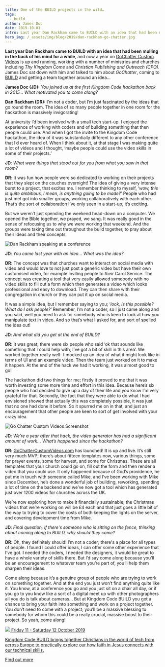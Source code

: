```yaml
---
title: One of the BUILD projects in the wild…
tags:
  - build
author: James Doc
date: 2019-10-01
intro: Last year Dan Rackham came to BUILD with an idea that had been mulling in the back of his mind for a while. James sat down with him and talked to him about GoChatter, coming to BUILD and getting a team together around an idea…
hero_img: /_assets/img/blog/2019/dan-rackham-go-chatter.jpg
---
```


**Last year Dan Rackham came to BUILD with an idea that had been mulling in the back of his mind for a while**, and now a year on [GoChatter Custom Videos](https://www.gochattercustomvideos.com) is up and running, working with a number of ministries and churches including _Thy Kingdom Come_ and _Christian Publishing and Outreach (CPO)_. James Doc sat down with him and talked to him about _GoChatter_, coming to [BUILD](/build) and getting a team together around an idea…

**James Doc (JD):** _You joined us at the first Kingdom Code hackathon back in 2015… What motivated you to come along?_

**Dan Rackham (DR):** I’m not a coder, but I’m just fascinated by the ideas that go round the room. The idea of so many people together in one room for the hackathon is massively invigorating!

At university I’d been involved with a small tech start-up. I enjoyed the experience of working with coders and of building something that then people could use. And when I got the invite to the Kingdom Code hackathon, the idea of it was substantially different to any other conference that I’d ever heard of. When I think about it, at that stage I was making quite a lot of videos and I thought, ‘maybe people could use the video skills in some of their projects.’

**JD**: _What were things that stood out for you from what you saw in that room?_

**DR**: It was fun how people were so dedicated to working on their projects that they slept on the couches overnight! The idea of giving a very intense burst to a project, that excites me. I remember thinking to myself, ‘_wow, this is quite ambitious, I mean, is anything going to be made?_’ People who had just met got into smaller groups, working collaboratively with each other. That’s the sort of collaboration I’ve only seen in a start-up, it’s exciting.

But we weren’t just spending the weekend head-down on a computer. We opened the Bible together, we prayed, we sang. It was really good in the sense of refocusing us to why we were working that weekend. And the groups were taking time out throughout the build together, to pray about their ideas and their concepts.

<img class="img img--pull-right" src="/_assets/img/people/dan-rackham-kingdom-code.jpg" alt="Dan Rackham speaking at a conference" />

**JD**: _You came last year with an idea… What was the idea?_

**DR**: The concept was that churches want to interact on social media with video and would love to not just post a generic video but have their own customised video, for example inviting people to _their_ Carol Service. The concept was creating a tool that very easily allowed somebody with no video skills to fill out a form which then generates a video which looks professional and easy to download. They can then share with their congregation in church or they can put it up on social media.

It was a simple idea, but I remember saying to you; ‘_look, is this possible? What do I ask people?_’ Remember, I’m not a coder, so I just came along and you said, well you need to ask for somebody who is keen to look at how you manipulate text in video. And so that’s what I asked for, and sort of spelled the idea out!

**JD**: _And what did you get at the end of BUILD?_

**DR**: It was great; there were six people who said ‘ok that sounds like something that I could help with, I’ve got a bit of skill in this area’. We worked together really well- I mocked up an idea of what it might look like in terms of UI and an example video. Then the team just worked on it to make it happen. At the end of the hack we had it working, it was almost good to go!

The hackathon did two things for me; firstly it proved to me that it was worth investing some more time and effort in this idea. Because here’s six people who had decided to give up a day of their life and you know I’m very grateful for that. Secondly, the fact that they were able to do what I had envisioned showed that actually this was completely possible, it was just that no one had done it before. So it spurred me on in that, and just an encouragement that other people are keen to sort of get involved with your crazy idea.

<img class="img img--pull-left" src="/_assets/img/blog/2019/go-chatter-custom-videos-kingdom-code.png" alt="Go Chatter Custom Videos Screenshot" />

**JD**: _We’re a year after that hack, the video generator has had a significant amount of work… What’s happened since the hackathon?_

**DR**: [GoChatterCustomVideos.com](https://www.gochattercustomvideos.com) has launched! It is up and live. It’s still very much MVP; there’s about fifteen templates now, various things, some for prayer events, some for harvest, and some for Christmas. These are all templates that your church could go on, fill out the form and then render a video that you could use. It only happened because of God’s providence, he put me in touch with someone called Mike, and I’ve been working with Mike since December, he’s done a wonderful job of building, reworking, spending a lot of time on the backend and we’ve now got a tool which has generated just over 1200 videos for churches across the UK.

We’re now exploring how to make it financially sustainable; the Christmas videos that we’re working on will be £4 each and that just goes a little bit of the way to trying to cover the costs of both keeping the lights on the server, and covering development time from Mike.

**JD**: _Final question, if there's someone who is sitting on the fence, thinking about coming along to BUILD, why should they come?_

**DR**: Oh, they definitely should! I’m not a coder; there's a place for all types of people. I found I could offer ideas, I can offer some other experience that I’ve got. I needed the coders, I needed the designers, it would be great to have a whole variety of skills there. But I’d say come along because you’ll be an encouragement to whatever team you’re part of, you’ll help them sharpen their ideas.

Come along because it’s a genuine group of people who are trying to work on something together. And at the end you just won’t find anything quite like it. You know, at a conference you go and you just sit on a chair all day, or if you go to you know like a sort of a digital meet up with other photographers all you do is talk about cameras… But at Kingdom Code BUILD you get a chance to bring your faith into something and work on a project together. You don’t need to come with a project; you’ll be a massive blessing to somebody for whom this could be a really crucial, massive boost to their project. So yeah, come along!

<section class="promo">

  <a class="promo__content" href="/build">

  <img class="promo__content__logo" src="/_assets/misc/build.svg" />

  <date>
    Friday 11 - Saturday 12 October 2019
  </date>

  <p>
    Kingdom Code BUILD brings together Christians in the world of tech from across Europe to practically explore our how faith in Jesus connects with our technical skills.
  </p>

  <p>
    <span class="promo__content__button">
      Find out more
    </span>
  </p>
  </a>
</section>
